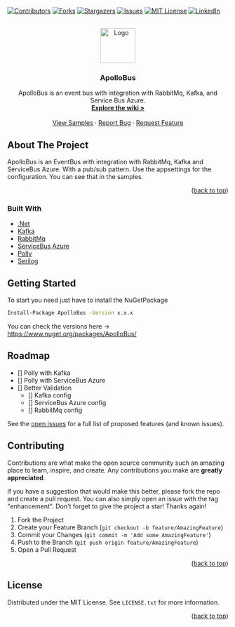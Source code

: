 <div id="top"></div>
<!--
*** Thanks for checking out the Best-README-Template. If you have a suggestion
*** that would make this better, please fork the repo and create a pull request
*** or simply open an issue with the tag "enhancement".
*** Don't forget to give the project a star!
*** Thanks again! Now go create something AMAZING! :D
-->



<!-- PROJECT SHIELDS -->
<!--
*** I'm using markdown "reference style" links for readability.
*** Reference links are enclosed in brackets [ ] instead of parentheses ( ).
*** See the bottom of this document for the declaration of the reference variables
*** for contributors-url, forks-url, etc. This is an optional, concise syntax you may use.
*** https://www.markdownguide.org/basic-syntax/#reference-style-links
-->
[![Contributors][contributors-shield]][contributors-url]
[![Forks][forks-shield]][forks-url]
[![Stargazers][stars-shield]][stars-url]
[![Issues][issues-shield]][issues-url]
[![MIT License][license-shield]][license-url]
[![LinkedIn][linkedin-shield]][linkedin-url]



<!-- PROJECT LOGO -->
<br />
<div align="center">
  <a href="https://github.com/bteixeira/apollobus">
    <img src="images/logo.png" alt="Logo" width="80" height="80">
  </a>

<h3 align="center">ApolloBus</h3>

  <p align="center">
 ApolloBus is an event bus with integration with RabbitMq, Kafka, and Service Bus Azure.
    <br />
    <a href="https://github.com/bteixeira691/ApolloBus/wiki"><strong>Explore the wiki »</strong></a>
    <br />
    <br />
    <a href="https://github.com/bteixeira691/ApolloBus/tree/master/Samples">View Samples</a>
    ·
    <a href="https://github.com/bteixeira691/ApolloBus/issues">Report Bug</a>
    ·
    <a href="https://github.com/bteixeira691/ApolloBus/issues">Request Feature</a>
  </p>
</div>




<!-- ABOUT THE PROJECT -->
## About The Project

ApolloBus is an EventBus with integration with RabbitMq, Kafka and ServiceBus Azure. With a pub/sub pattern.
Use the appsettings for the configuration. You can see that in the samples.


<p align="right">(<a href="#top">back to top</a>)</p>



### Built With

* [.Net](https://dotnet.microsoft.com/)
* [Kafka](https://kafka.apache.org/)
* [RabbitMq](https://www.rabbitmq.com/)
* [ServiceBus Azure](https://docs.microsoft.com/en-us/azure/service-bus-messaging/service-bus-messaging-overview)
* [Polly](https://github.com/App-vNext/Polly)
* [Serilog](https://serilog.net/)



<!-- GETTING STARTED -->
## Getting Started

To start you need just have to install the NuGetPackage

  ```sh
  Install-Package ApolloBus -Version x.x.x
  ```
You can check the versions here -> https://www.nuget.org/packages/ApolloBus/






<!-- ROADMAP -->
## Roadmap

- [] Polly with Kafka
- [] Polly with ServiceBus Azure
- [] Better Validation
    - [] Kafka config
    - [] ServiceBus Azure config
    - [] RabbitMq config

See the [open issues](https://github.com/bteixeira691/ApolloBus/issues) for a full list of proposed features (and known issues).





<!-- CONTRIBUTING -->
## Contributing

Contributions are what make the open source community such an amazing place to learn, inspire, and create. Any contributions you make are **greatly appreciated**.

If you have a suggestion that would make this better, please fork the repo and create a pull request. You can also simply open an issue with the tag "enhancement".
Don't forget to give the project a star! Thanks again!

1. Fork the Project
2. Create your Feature Branch (`git checkout -b feature/AmazingFeature`)
3. Commit your Changes (`git commit -m 'Add some AmazingFeature'`)
4. Push to the Branch (`git push origin feature/AmazingFeature`)
5. Open a Pull Request

<p align="right">(<a href="#top">back to top</a>)</p>



<!-- LICENSE -->
## License

Distributed under the MIT License. See `LICENSE.txt` for more information.

<p align="right">(<a href="#top">back to top</a>)</p>



<!-- MARKDOWN LINKS & IMAGES -->
<!-- https://www.markdownguide.org/basic-syntax/#reference-style-links -->
[contributors-shield]: https://img.shields.io/github/contributors/bteixeira691/ApolloBus.svg?style=for-the-badge
[contributors-url]: https://github.com/bteixeira691/ApolloBus/graphs/contributors
[forks-shield]: https://img.shields.io/github/forks/bteixeira691/ApolloBus.svg?style=for-the-badge
[forks-url]: https://github.com/bteixeira691/ApolloBus/network/members
[stars-shield]: https://img.shields.io/github/stars/bteixeira691/ApolloBus.svg?style=for-the-badge
[stars-url]: https://github.com/bteixeira691/ApolloBus/stargazers
[issues-shield]: https://img.shields.io/github/issues/bteixeira691/ApolloBus.svg?style=for-the-badge
[issues-url]: https://github.com/bteixeira691/ApolloBus/issues
[license-shield]: https://img.shields.io/github/license/bteixeira691/ApolloBus.svg?style=for-the-badge
[license-url]: https://github.com/bteixeira691/ApolloBus/blob/master/LICENSE
[linkedin-shield]: https://img.shields.io/badge/-LinkedIn-black.svg?style=for-the-badge&logo=linkedin&colorB=555
[linkedin-url]: https://linkedin.com/in/bernardojmteixeira
[product-screenshot]: images/screenshot.png
